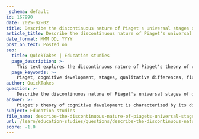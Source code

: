 ```yaml
---
_schema: default
id: 167990
date: 2025-02-02
title: Describe the discontinuous nature of Piaget's universal stages of development.
article_title: Describe the discontinuous nature of Piaget's universal stages of development.
date_format: MMM DD, YYYY
post_on_text: Posted on
seo:
  title: QuickTakes | Education studies
  page_description: >-
    This text explores the discontinuous nature of Piaget's theory of cognitive development, outlining the distinct qualitative stages of development, the fixed order of progression, the active engagement of children in learning, and the concepts of equilibrium and disequilibrium in cognitive growth.
  page_keywords: >-
    Piaget, cognitive development, stages, qualitative differences, fixed order, active engagement, equilibrium, disequilibrium, cognitive abilities, Sensorimotor, Preoperational, Concrete Operational, Formal Operational
author: QuickTakes
question: >-
    Describe the discontinuous nature of Piaget's universal stages of development.
answer: >-
    Piaget's theory of cognitive development is characterized by its discontinuous nature, which posits that cognitive growth occurs in distinct stages that are qualitatively different from one another. This means that as children progress through these stages, they experience fundamental changes in their thinking processes and cognitive abilities.\n\n### Key Features of the Discontinuous Nature of Piaget's Stages:\n\n1. **Qualitative Differences**: Each of Piaget's four stages—Sensorimotor, Preoperational, Concrete Operational, and Formal Operational—represents a unique way of understanding the world. For instance, in the Sensorimotor stage (birth to 2 years), infants learn through sensory experiences and motor actions. In contrast, during the Formal Operational stage (12 years and up), adolescents develop the ability to think abstractly and logically. This shift indicates that cognitive development is not merely a matter of acquiring more knowledge but involves a transformation in the nature of thought itself.\n\n2. **Fixed Order**: Piaget proposed that all children progress through these stages in a specific sequence, regardless of cultural or environmental differences. While the age at which children enter each stage may vary, the order remains consistent. This universality suggests that cognitive development follows a structured path.\n\n3. **Active Engagement**: Children are not passive recipients of knowledge; they actively construct their understanding through interactions with their environment. This active engagement is crucial for transitioning from one stage to another, as children must reconcile new experiences with their existing cognitive schemas through processes of assimilation and accommodation.\n\n4. **Equilibrium and Disequilibrium**: Piaget introduced the concepts of equilibrium and disequilibrium to explain how children move between stages. When children encounter new information that does not fit their existing schemas, they experience disequilibrium, prompting them to adapt their thinking. This process leads to a new state of equilibrium, which corresponds to a new stage of cognitive development.\n\n5. **Distinct Cognitive Abilities**: Each stage is marked by specific cognitive abilities. For example, children in the Preoperational stage (2 to 7 years) exhibit egocentrism and struggle with understanding conservation, while those in the Concrete Operational stage (7 to 11 years) begin to grasp logical operations and understand conservation tasks. The transition from one stage to the next involves significant cognitive restructuring.\n\n### Conclusion\n\nIn summary, the discontinuous nature of Piaget's universal stages of development highlights the qualitative changes in children's thinking as they progress through distinct stages. Each stage is characterized by unique cognitive abilities and a structured progression that reflects the dynamic interplay between biological maturation and environmental interaction. While Piaget's theory has been foundational in understanding cognitive development, it has also faced critiques regarding the underestimation of children's abilities and the role of social interactions, suggesting that cognitive development may be more complex and variable than originally proposed.
subject: Education studies
file_name: describe-the-discontinuous-nature-of-piagets-universal-stages-of-development.md
url: /learn/education-studies/questions/describe-the-discontinuous-nature-of-piagets-universal-stages-of-development
score: -1.0
---
```


&nbsp;